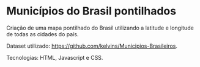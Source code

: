 # Municípios do Brasil pontilhados

Criação de uma mapa pontilhado do Brasil utilizando a latitude e longitude de todas as cidades do país.

Dataset utilizado: https://github.com/kelvins/Municipios-Brasileiros.

Tecnologias: HTML, Javascript e CSS.
